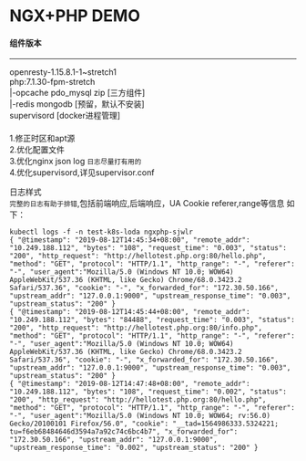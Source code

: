 # NGX+PHP DEMO  
#### 组件版本
---
openresty-1.15.8.1-1~stretch1   
php:7.1.30-fpm-stretch  
|-opcache pdo_mysql zip  [三方组件]  
|-redis mongodb   [预留，默认不安装]  
supervisord       [docker进程管理]
####  
1.修正时区和apt源  
2.优化配置文件  
3.优化nginx json log `日志尽量打有用的`  
4.优化supervisord,详见supervisor.conf
   
日志样式  
`完整的日志有助于排错`,包括前端响应,后端响应，UA Cookie referer,range等信息
如下：
```
kubectl logs -f -n test-k8s-loda ngxphp-sjwlr  
{ "@timestamp": "2019-08-12T14:45:34+08:00", "remote_addr": "10.249.188.112", "bytes": "108", "request_time": "0.003", "status": "200", "http_request": "http://hellotest.php.org:80/hello.php", "method": "GET", "protocol": "HTTP/1.1", "http_range": "-", "referer": "-", "user_agent":"Mozilla/5.0 (Windows NT 10.0; WOW64) AppleWebKit/537.36 (KHTML, like Gecko) Chrome/68.0.3423.2 Safari/537.36", "cookie": "-", "x_forwarded_for": "172.30.50.166", "upstream_addr": "127.0.0.1:9000", "upstream_response_time": "0.003", "upstream_status": "200" }
{ "@timestamp": "2019-08-12T14:45:44+08:00", "remote_addr": "10.249.188.112", "bytes": "84488", "request_time": "0.003", "status": "200", "http_request": "http://hellotest.php.org:80/info.php", "method": "GET", "protocol": "HTTP/1.1", "http_range": "-", "referer": "-", "user_agent":"Mozilla/5.0 (Windows NT 10.0; WOW64) AppleWebKit/537.36 (KHTML, like Gecko) Chrome/68.0.3423.2 Safari/537.36", "cookie": "-", "x_forwarded_for": "172.30.50.166", "upstream_addr": "127.0.0.1:9000", "upstream_response_time": "0.003", "upstream_status": "200" }
{ "@timestamp": "2019-08-12T14:47:48+08:00", "remote_addr": "10.249.188.112", "bytes": "108", "request_time": "0.002", "status": "200", "http_request": "http://hellotest.php.org:80/hello.php", "method": "GET", "protocol": "HTTP/1.1", "http_range": "-", "referer": "-", "user_agent":"Mozilla/5.0 (Windows NT 10.0; WOW64; rv:56.0) Gecko/20100101 Firefox/56.0", "cookie": "__tad=1564986333.5324221; tu=f6eb68484646d3594a7a92c74c6bc4b7", "x_forwarded_for": "172.30.50.166", "upstream_addr": "127.0.0.1:9000", "upstream_response_time": "0.002", "upstream_status": "200" }
```
